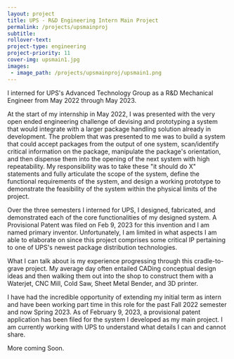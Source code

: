 ```yaml
---
layout: project
title: UPS - R&D Engineering Intern Main Project
permalink: /projects/upsmainproj
subtitle:
rollover-text:
project-type: engineering
project-priority: 11
cover-img: upsmain1.jpg
images:
 - image_path: /projects/upsmainproj/upsmain1.png
---
```

I interned for UPS's Advanced Technology Group as a R&D Mechanical Engineer from May 2022 through May 2023. 

At the start of my internship in May 2022, I was presented with the very open ended engineering challenge of devising and prototyping a system that would integrate with a larger package handling solution already in development. The problem that was presented to me was to build a system that could accept packages from the output of one system, scan/identify critical information on the package, manipulate the package's orientation, and then dispense them into the opening of the next system with high repeatability. My responsibility was to take these "it should do X" statements and fully articulate the scope of the system, define the functional requirements of the system, and design a working prototype to demonstrate the feasibility of the system within the physical limits of the project. 

Over the three semesters I interned for UPS, I designed, fabricated, and demonstrated each of the core functionalities of my designed system. A Provisional Patent was filed on Feb 9, 2023 for this invention and I am named primary inventor. Unfortunately, I am limited in what aspects I am able to elaborate on since this project comprises some critical IP pertaining to one of UPS's newest package distribution technologies.

What I can talk about is my experience progressing through this cradle-to-grave project. My average day often entailed CADing conceptual design ideas and then walking them out into the shop to construct them with a Waterjet, CNC Mill, Cold Saw, Sheet Metal Bender, and 3D printer. 


I have had the incredible opportunity of extending my initial term as intern and have been working part time in this role for the past Fall 2022 semester and now Spring 2023. As of February 9, 2023, a provisional patent application has been filed for the system I developed as my main project. I am currently working with UPS to understand what details I can and cannot share.


More coming Soon.